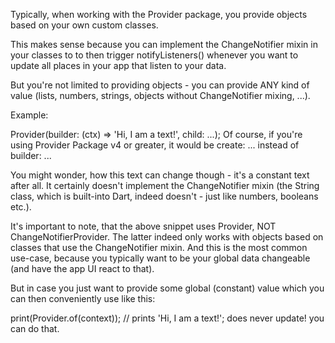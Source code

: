 Typically, when working with the Provider package, you provide objects based on your own custom classes.

This makes sense because you can implement the ChangeNotifier mixin in your classes to to then trigger notifyListeners() whenever you want to update all places in your app that listen to your data.

But you're not limited to providing objects - you can provide ANY kind of value (lists, numbers, strings, objects without ChangeNotifier mixing, ...).

Example:

Provider<String>(builder: (ctx) => 'Hi, I am a text!', child: ...);
Of course, if you're using Provider Package v4 or greater, it would be create: ... instead of builder: ...

You might wonder, how this text can change though - it's a constant text after all. It certainly doesn't implement the ChangeNotifier mixin (the String class, which is built-into Dart, indeed doesn't - just like numbers, booleans etc.).

It's important to note, that the above snippet uses Provider, NOT ChangeNotifierProvider. The latter indeed only works with objects based on classes that use the ChangeNotifier mixin. And this is the most common use-case, because you typically want to be your global data changeable (and have the app UI react to that).

But in case you just want to provide some global (constant) value which you can then conveniently use like this:

print(Provider.of<String>(context)); // prints 'Hi, I am a text!'; does never update!
you can do that.